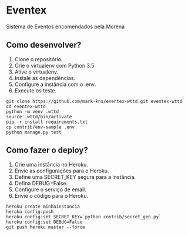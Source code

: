 # Eventex

Sistema de Eventos encomendados pela Morena

## Como desenvolver?

1. Clone o repositório.
2. Crie o virtualenv com Python 3.5
3. Ative o virtualenv.
4. Instale as dependências.
5. Configure a instância com o .env. 
6. Execute os teste.

```console
git clone https://github.com/mark-kns/eventex-wttd.git eventex-wttd
cd eventex-wttd
python -m venv .wttd
source .wttd/bin/activate
pip -r install requirements.txt
cp contrib/env-sample .env
python manage.py test
```



## Como fazer o deploy?

1. Crie uma instância no Heroku.
2. Envie as configurações para o Heroku.
3. Define uma SECRET_KEY segura para a instância.
4. Defina DEBUG=False.
5. Configure o serviço de email.
6. Envie o código para o Heroku.

```console
heroku create minhainstancia
heroku config:push
heroku config:set SECRET_KEY=`python contrib/secret_gen.py`
heroku config:set DEBUG=False
git push heroku master --force
```
